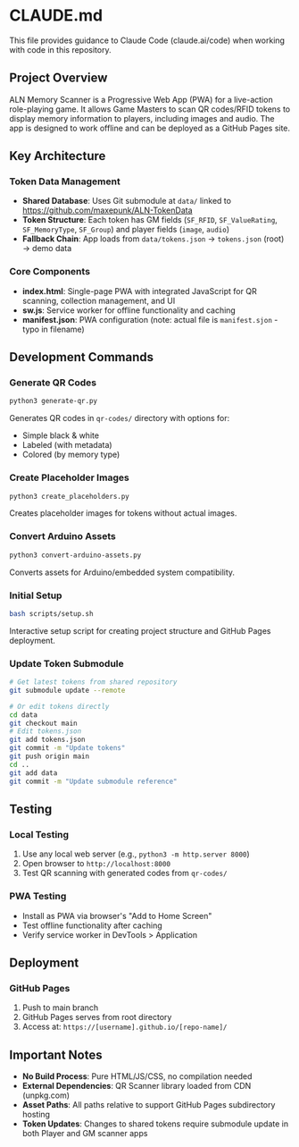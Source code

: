 # CLAUDE.md

This file provides guidance to Claude Code (claude.ai/code) when working with code in this repository.

## Project Overview

ALN Memory Scanner is a Progressive Web App (PWA) for a live-action role-playing game. It allows Game Masters to scan QR codes/RFID tokens to display memory information to players, including images and audio. The app is designed to work offline and can be deployed as a GitHub Pages site.

## Key Architecture

### Token Data Management
- **Shared Database**: Uses Git submodule at `data/` linked to https://github.com/maxepunk/ALN-TokenData
- **Token Structure**: Each token has GM fields (`SF_RFID`, `SF_ValueRating`, `SF_MemoryType`, `SF_Group`) and player fields (`image`, `audio`)
- **Fallback Chain**: App loads from `data/tokens.json` → `tokens.json` (root) → demo data

### Core Components
- **index.html**: Single-page PWA with integrated JavaScript for QR scanning, collection management, and UI
- **sw.js**: Service worker for offline functionality and caching
- **manifest.json**: PWA configuration (note: actual file is `manifest.sjon` - typo in filename)

## Development Commands

### Generate QR Codes
```bash
python3 generate-qr.py
```
Generates QR codes in `qr-codes/` directory with options for:
- Simple black & white
- Labeled (with metadata)
- Colored (by memory type)

### Create Placeholder Images
```bash
python3 create_placeholders.py
```
Creates placeholder images for tokens without actual images.

### Convert Arduino Assets
```bash
python3 convert-arduino-assets.py
```
Converts assets for Arduino/embedded system compatibility.

### Initial Setup
```bash
bash scripts/setup.sh
```
Interactive setup script for creating project structure and GitHub Pages deployment.

### Update Token Submodule
```bash
# Get latest tokens from shared repository
git submodule update --remote

# Or edit tokens directly
cd data
git checkout main
# Edit tokens.json
git add tokens.json
git commit -m "Update tokens"
git push origin main
cd ..
git add data
git commit -m "Update submodule reference"
```

## Testing

### Local Testing
1. Use any local web server (e.g., `python3 -m http.server 8000`)
2. Open browser to `http://localhost:8000`
3. Test QR scanning with generated codes from `qr-codes/`

### PWA Testing
- Install as PWA via browser's "Add to Home Screen"
- Test offline functionality after caching
- Verify service worker in DevTools > Application

## Deployment

### GitHub Pages
1. Push to main branch
2. GitHub Pages serves from root directory
3. Access at: `https://[username].github.io/[repo-name]/`

## Important Notes

- **No Build Process**: Pure HTML/JS/CSS, no compilation needed
- **External Dependencies**: QR Scanner library loaded from CDN (unpkg.com)
- **Asset Paths**: All paths relative to support GitHub Pages subdirectory hosting
- **Token Updates**: Changes to shared tokens require submodule update in both Player and GM scanner apps